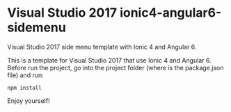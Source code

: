 # Visual Studio 2017 ionic4-angular6-sidemenu
Visual Studio 2017 side menu template with Ionic 4 and Angular 6.

This is a template for Visual Studio 2017 that use Ionic 4 and Angular 6.
Before run the project, go into the project folder (where is the package.json file) and run:

`npm install`

Enjoy yourself!
